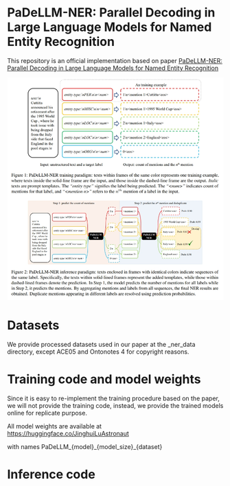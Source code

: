 # PaDeLLM-NER: Parallel Decoding in Large Language Models for Named Entity Recognition

This repository is an official implementation based on paper [PaDeLLM-NER: Parallel Decoding in Large Language Models for Named Entity Recognition](https://arxiv.org/abs/2402.04838) 

![overview](./padellm.png)

# Datasets
We provide processed datasets used in our paper at the _ner_data directory, except ACE05 and Ontonotes 4 for copyright reasons.

# Training code and model weights

Since it is easy to re-implement the training procedure based on the paper, we will not provide the training code, instead, we provide the trained models online for replicate purpose.

All model weights are available at https://huggingface.co/JinghuiLuAstronaut

with names PaDeLLM\_{model}\_{model_size}\_{dataset}

# Inference code
